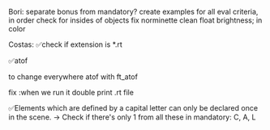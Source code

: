 Bori:
separate bonus from mandatory?
create examples for all eval criteria, in order
check for insides of objects
fix norminette
clean 	float			brightness; in color


Costas:
✅check if extension is *.rt

✅atof

to change everywhere atof with ft_atof

fix :when we run it double print .rt file

✅Elements which are defined by a capital letter can only be declared once in
the scene. -> Check if there's only 1 from all these in mandatory: C, A, L 